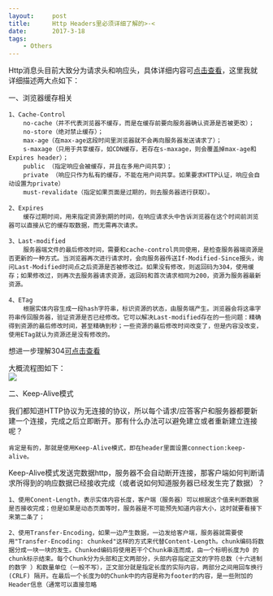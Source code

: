 ```yaml
---
layout:     post
title:      Http Headers里必须详细了解的>-<
date:       2017-3-18
tags:
    - Others
---	
```


Http消息头目前大致分为请求头和响应头，具体详细内容可[点击查看](https://itbilu.com/other/relate/EJ3fKUwUx.html)，这里我就详细描述两大点如下：

一、浏览器缓存相关

    1、Cache-Control
        no-cache（并不代表浏览器不缓存，而是在缓存前要向服务器确认资源是否被更改）；
        no-store（绝对禁止缓存）；
        max-age（在max-age这段时间里浏览器就不会再向服务器发送请求了）；
        s-maxage（只用于共享缓存，如CDN缓存，若存在s-maxage，则会覆盖掉max-age和Expires header）；
        public （指定响应会被缓存，并且在多用户间共享）；
        private （响应只作为私有的缓存，不能在用户间共享。如果要求HTTP认证，响应会自动设置为private）
        must-revalidate（指定如果页面是过期的，则去服务器进行获取）。

    2、Expires
        缓存过期时间，用来指定资源到期的时间，在响应请求头中告诉浏览器在这个时间前浏览器可以直接从它的缓存取数据，而无需再次请求。

    3、Last-modified
        服务器端文件的最后修改时间，需要和cache-control共同使用，是检查服务器端资源是否更新的一种方式。当浏览器再次进行请求时，会向服务器传送If-Modified-Since报头，询问Last-Modified时间点之后资源是否被修改过。如果没有修改，则返回码为304，使用缓存；如果修改过，则再次去服务器请求资源，返回码和首次请求相同为200，资源为服务器最新资源。

    4、ETag
        根据实体内容生成一段hash字符串，标识资源的状态，由服务端产生。浏览器会将这串字符串传回服务器，验证资源是否已经修改。它可以解决Last-modified存在的一些问题：精确得到资源的最后修改时间，甚至精确到秒；一些资源的最后修改时间改变了，但是内容没改变，使用ETag就认为资源还是没有修改的。

想进一步理解304[可点击查看](http://www.cnblogs.com/ziyunfei/archive/2012/11/17/2772729.html)

大概流程图如下：   
![](http://www.alloyteam.com/wp-content/uploads/2016/03/%E5%9B%BE%E7%89%8761.png)


二、Keep-Alive模式

我们都知道HTTP协议为无连接的协议，所以每个请求/应答客户和服务器都要新建一个连接，完成之后立即断开。那有什么办法可以避免建立或者重新建立连接呢？

    肯定是有的，那就是使用Keep-Alive模式，即在header里面设置connection:keep-alive。

Keep-Alive模式发送完数据http，服务器不会自动断开连接，那客户端如何判断请求所得到的响应数据已经接收完成（或者说如何知道服务器已经发生完了数据）？

    1、使用Conent-Length，表示实体内容长度，客户端（服务器）可以根据这个值来判断数据是否接收完成；但是如果是动态页面等时，服务器是不可能预先知道内容大小，这时就要看接下来第二条了；

    2、使用Transfer-Encoding，如果一边产生数据，一边发给客户端，服务器就需要使用"Transfer-Encoding: chunked"这样的方式来代替Content-Length。chunk编码将数据分成一块一块的发生。Chunked编码将使用若干个Chunk串连而成，由一个标明长度为0 的chunk标示结束。每个Chunk分为头部和正文两部分，头部内容指定正文的字符总数（十六进制的数字 ）和数量单位（一般不写），正文部分就是指定长度的实际内容，两部分之间用回车换行(CRLF) 隔开。在最后一个长度为0的Chunk中的内容是称为footer的内容，是一些附加的Header信息（通常可以直接忽略


